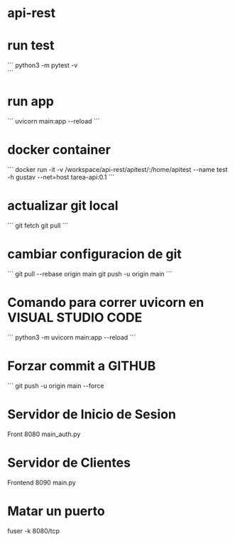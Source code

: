 # api-rest

# run test
´´´
python3 -m pytest -v   
´´´
# run app
´´´
uvicorn main:app --reload
´´´
# docker container
´´´
docker run -it -v /workspace/api-rest/apitest/:/home/apitest --name test -h gustav --net=host tarea-api:0.1
´´´
# actualizar git local 
´´´
git fetch
git pull
´´´
# cambiar configuracion de git
´´´
git pull --rebase origin main
git push -u origin main
´´´

# Comando para correr uvicorn en VISUAL STUDIO CODE
´´´
python3 -m uvicorn main:app --reload
´´´
# Forzar commit a GITHUB
´´´
git push -u origin main --force

# Servidor de Inicio de Sesion
Front 8080
main_auth.py

# Servidor de Clientes
Frontend 8090 
main.py

# Matar un puerto
fuser -k 8080/tcp